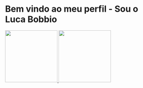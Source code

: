 # Bem vindo ao meu perfil - Sou o Luca Bobbio
<div>
  <a href="https://github.com/LucaBobbioDev">
    <img height ="170em" src="https://github-readme-stats.vercel.app/api?username=LucaBobbioDev&theme=shades-of-purple&show_icons&count_private=true"/>
    <img height ="170em" src="https://github-readme-stats.vercel.app/api/top-langs/?username=LucaBobbioDev&layout=compact&theme=shades-of-purple&show_icons=true"/>
<div>
  
<div style="display:inline_block"> <br/>
  
  
</div>
  
